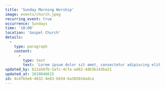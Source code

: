 ```yaml
---
title: 'Sunday Morning Worship'
image: events/church.jpeg
recurring_event: true
occurrence: Sundays
time: '10:00'
location: 'Gospel Church'
details:
  -
    type: paragraph
    content:
      -
        type: text
        text: 'Lorem ipsum dolor sit amet, consectetur adipiscing elit. In ac gravida sem, quis imperdiet sapien. Cras eu tortor condimentum, cursus dui sit amet, rutrum nulla.'
updated_by: 612a56fb-5afc-4cfa-ad62-4db3b143ba21
updated_at: 1610846615
id: 4c4fb5e6-4632-4e63-b934-6a365014adca
---
```

